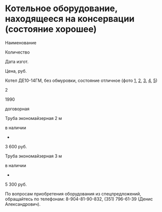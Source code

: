 # **Котельное оборудование, находящееся на консервации (состояние хорошее)**

Наименование

Количество

Дата изгот.

Цена, руб.

Котел ДЕ10-14ГМ, без обмуровки, состояние отличное (фото
[1](http://www.teplokomplekt.com/pic/de10-14gm.JPG),
[2](http://www.teplokomplekt.com/pic/de10-14gm\(1\).JPG),
[3](http://www.teplokomplekt.com/pic/de10-14gm\(2\).jpg),
[4](http://www.teplokomplekt.com/pic/de10-14gm\(3\).JPG),
[5](http://www.teplokomplekt.com/pic/de10-14gm\(4\).JPG))

2

1990

договорная

Труба экономайзерная 2 м

в наличии

-

3 600 руб.

Труба экономайзерная 3 м

в наличии

-

5 300 руб.

По вопросам приобретения оборудования из спецпредложений, обращайтесь по
телефонам: 8-904-81-90-832, (351) 796-61-39 (Денис Александрович).

